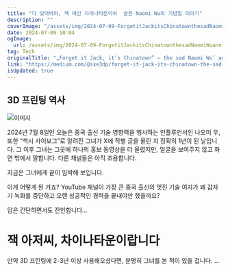 ```yaml
---
title: "다 잊어버려, 잭 여긴 차이나타운이야  슬픈 Naomi Wu의 기념일 이야기"
description: ""
coverImage: "/assets/img/2024-07-09-ForgetitJackitsChinatownthesadNaomiWuanniversarystory_0.png"
date: 2024-07-09 10:04
ogImage:
  url: /assets/img/2024-07-09-ForgetitJackitsChinatownthesadNaomiWuanniversarystory_0.png
tag: Tech
originalTitle: "„Forget it Jack, it’s Chinatown” — the sad Naomi Wu’ anniversary story"
link: "https://medium.com/@sxe3dp/forget-it-jack-its-chinatown-the-sad-naomi-wu-anniversary-story-73b861b58fe5"
isUpdated: true
---
```


## 3D 프린팅 역사

![이미지](/assets/img/2024-07-09-ForgetitJackitsChinatownthesadNaomiWuanniversarystory_0.png)

2024년 7월 8일인 오늘은 중국 출신 기술 영향력을 행사하는 인플루언서인 나오미 우, 또한 “섹시 사이보그”로 알려진 그녀가 X에 작별 글을 올린 지 정확히 1년이 된 날입니다. 그 이후 그녀는 그곳에 하나의 홍보 동영상을 더 올렸지만, 얼굴을 보여주지 않고 화면 밖에서 말합니다. 다른 채널들은 아직 조용합니다.

지금은 그녀에게 끝이 임박해 보입니다.

<div class="content-ad"></div>

이게 어떻게 된 거죠? YouTube 채널이 가장 큰 중국 출신의 멋진 기술 여자가 왜 갑자기 녹화를 중단하고 오랜 성공적인 경력을 끝내야만 했을까요?

답은 간단하면서도 잔인합니다…

# 잭 아저씨, 차이나타운이랍니다

만약 3D 프린팅에 2-3년 이상 사용해오셨다면, 분명히 그녀를 본 적이 있을 겁니다. …
